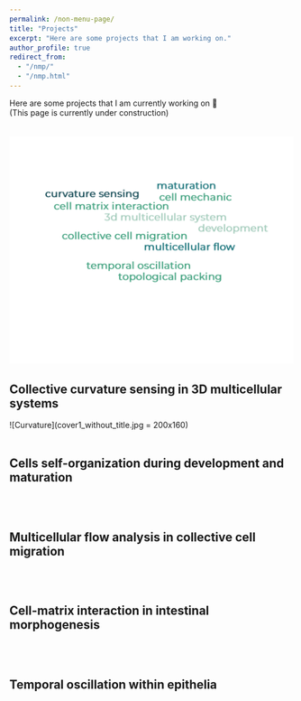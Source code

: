 ```yaml
---
permalink: /non-menu-page/
title: "Projects"
excerpt: "Here are some projects that I am working on."
author_profile: true
redirect_from: 
  - "/nmp/"
  - "/nmp.html"
---
```


Here are some projects that I am currently working on 💭 <br/>
(This page is currently under construction) <br/>
<br/>
<br/>
![Word Cloud](wordcloud.png "Title")



## Collective curvature sensing in 3D multicellular systems
![Curvature](cover1_without_title.jpg = 200x160)
<br/>
<br/>

## Cells self-organization during development and maturation 
<br/>
<br/>

## Multicellular flow analysis in collective cell migration
<br/>
<br/>

## Cell-matrix interaction in intestinal morphogenesis
<br/>
<br/>
  
## Temporal oscillation within epithelia
<br/>

